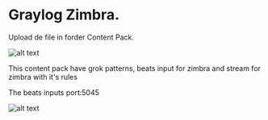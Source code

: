 # Graylog Zimbra.
Upload de file in forder Content Pack.

![alt text](https://www.sysadminsdecuba.com/wp-content/uploads/2018/03/Graylog_-_Content_packs_-_2018-03-08_10.32.39.png)

This content pack have grok patterns, beats input for zimbra and stream for zimbra with it's rules

The beats inputs port:5045

![alt text](https://www.sysadminsdecuba.com/wp-content/uploads/2018/03/Graylog_-_Inputs_-_2018-03-05_14.png)


